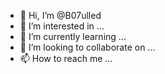 - 👋 Hi, I’m @B07ulled
- 👀 I’m interested in ...
- 🌱 I’m currently learning ...
- 💞️ I’m looking to collaborate on ...
- 📫 How to reach me ...

<!---
B07ulled/B07ulled is a ✨ special ✨ repository because its `README.md` (this file) appears on your GitHub profile.
You can click the Preview link to take a look at your changes.
--->
